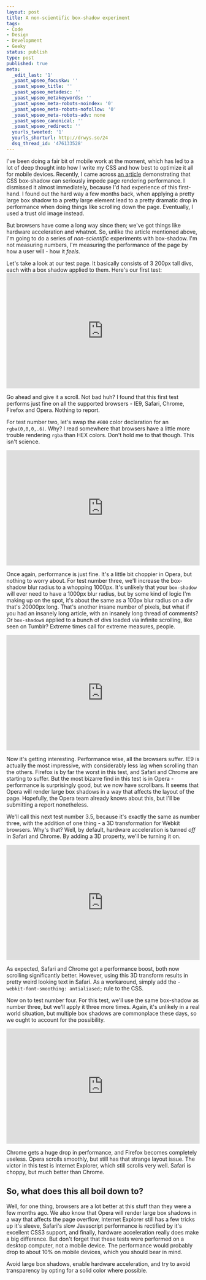 ```yaml
---
layout: post
title: A non-scientific box-shadow experiment
tags:
- Code
- Design
- Development
- Geeky
status: publish
type: post
published: true
meta:
  _edit_last: '1'
  _yoast_wpseo_focuskw: ''
  _yoast_wpseo_title: ''
  _yoast_wpseo_metadesc: ''
  _yoast_wpseo_metakeywords: ''
  _yoast_wpseo_meta-robots-noindex: '0'
  _yoast_wpseo_meta-robots-nofollow: '0'
  _yoast_wpseo_meta-robots-adv: none
  _yoast_wpseo_canonical: ''
  _yoast_wpseo_redirect: ''
  yourls_tweeted: '1'
  yourls_shorturl: http://drwys.so/24
  dsq_thread_id: '476133528'
---
```

I've been doing a fair bit of mobile work at the moment, which has led to a lot of deep thought into how I write my CSS and how best to optimize it all for mobile devices. Recently, I came across <a href="http://nerds.airbnb.com/box-shadows-are-expensive-to-paint">an article</a> demonstrating that CSS box-shadow can seriously impede page rendering performance. I dismissed it almost immediately, because I'd had experience of this first-hand. I found out the hard way a few months back, when applying a pretty large box shadow to a pretty large element lead to a pretty dramatic drop in performance when doing things like scrolling down the page. Eventually, I used a trust old image instead.

But browsers have come a long way since then; we've got things like hardware acceleration and whatnot. So, unlike the article mentioned above, I'm going to do a series of <em>non-scientific</em>&nbsp;experiments with box-shadow. I'm not measuring numbers, I'm measuring the performance of the page by how a user will - how it <em>feels</em>.

<!--more-->Let's take a look at our test page. It basically consists of 3 200px tall divs, each with a box shadow applied to them. Here's our first test:

<iframe style="width: 100%; height: 300px;" src="http://jsfiddle.net/CWgCK/1/embedded/result,html,css/" frameborder="0" width="320" height="240"></iframe>

Go ahead and give it a scroll. Not bad huh? I found that this first test performs just fine on all the supported browsers - IE9, Safari, Chrome, Firefox and Opera. Nothing to report.

For test number two, let's swap the <code>#000</code> color declaration for an <code>rgba(0,0,0,.6)</code>. Why? I read somewhere that browsers have a little more trouble rendering <code>rgba</code> than HEX colors. Don't hold me to that though. This isn't science.

<iframe style="width: 100%; height: 300px;" src="http://jsfiddle.net/CWgCK/2/embedded/result,html,css/" frameborder="0" width="320" height="240"></iframe>

Once again, performance is just fine. It's a little bit choppier in Opera, but nothing to worry about. For test number three, we'll increase the box-shadow blur radius to a whopping 1000px. It's unlikely that your <code>box-shadow</code> will ever need to have a 1000px blur radius, but by some kind of logic I'm making up on the spot, it's about the same as a 100px blur radius on a div that's 20000px long. That's another insane number of pixels, but what if you had an insanely long article, with an insanely long thread of comments? Or <code>box-shadow</code>s applied to a bunch of divs loaded via infinite scrolling, like seen on Tumblr? Extreme times call for extreme measures, people.

<iframe style="width: 100%; height: 300px;" src="http://jsfiddle.net/CWgCK/3/embedded/result,html,css/" frameborder="0" width="320" height="240"></iframe>

Now it's getting interesting. Performance wise, all the browsers suffer. IE9 is actually the most impressive, with considerably less lag when scrolling than the others. Firefox is by far the worst in this test, and Safari and Chrome are starting to suffer. But the most bizarre find in this test is in Opera - performance is surprisingly good, but we now have scrollbars. It seems that Opera will render large box shadows in a way that affects the layout of the page. Hopefully, the Opera team already knows about this, but I'll be submitting a report nonetheless.

We'll call this next test number 3.5, because it's exactly the same as number three, with the addition of one thing - a 3D transformation for Webkit browsers. Why's that? Well, by default, hardware acceleration is turned <em>off</em> in Safari and Chrome. By adding a 3D property, we'll be turning it on.

<iframe style="width: 100%; height: 300px;" src="http://jsfiddle.net/CWgCK/4/embedded/result,html,css/" frameborder="0" width="320" height="240"></iframe>

As expected, Safari and Chrome got a performance boost, both now scrolling significantly better. However, using this 3D transform results in pretty weird looking text in Safari. As a workaround, simply add the <code>-webkit-font-smoothing: antialiased;</code> rule to the CSS.

Now on to test number four. For this test, we'll use the same box-shadow as number three, but we'll apply it three more times. Again, it's unlikely in a real world situation, but multiple box shadows are commonplace these days, so we ought to account for the possibility.

<iframe style="width: 100%; height: 300px;" src="http://jsfiddle.net/CWgCK/5/embedded/result,html,css/" frameborder="0" width="320" height="240"></iframe>

Chrome gets a huge drop in performance, and Firefox becomes completely useless. Opera scrolls smoothly, but still has that strange layout issue. The victor in this test is Internet Explorer, which still scrolls very well. Safari is choppy, but much better than Chrome.
<h2>So, what does this all boil down to?</h2>
Well, for one thing, browsers are a lot better at this stuff than they were a few months ago. We also know that Opera will render large box shadows in a way that affects the page overflow, Internet Explorer still has a few tricks up it's sleeve, Safari's slow Javascript performance is rectified by it's excellent CSS3 support, and finally, hardware acceleration really does make a big difference. But don't forget that these tests were performed on a desktop computer, not a mobile device. The performance would probably drop to about 10% on mobile devices, which you should bear in mind.

Avoid large box shadows, enable hardware acceleration, and try to avoid transparency by opting for a solid color where possible.
